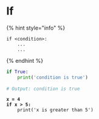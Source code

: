 # If

{% hint style="info" %}
```
if <condition>:
    ...
    ...
```
{% endhint %}

```python
if True:
    print('condition is true')
    
# Output: condition is true
```

<pre class="language-python"><code class="lang-python"><strong>x = 4
</strong><strong>if x > 5:
</strong>    print('x is greater than 5')</code></pre>
